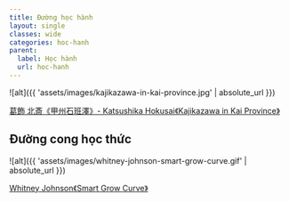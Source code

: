 ```yaml
---
title: Đường học hành
layout: single
classes: wide
categories: hoc-hanh
parent:
  label: Học hành
  url: hoc-hanh
---
```


![alt]({{ 'assets/images/kajikazawa-in-kai-province.jpg' | absolute_url }})
> <cite>
<a target="_blank" href="https://en.wikipedia.org/wiki/Kajikazawa_in_Kai_Province">
葛飾 北斎《甲州石班澤》- Katsushika Hokusai《Kajikazawa in Kai Province》
</a>
</cite>

## Đường cong học thức

![alt]({{ 'assets/images/whitney-johnson-smart-grow-curve.gif' | absolute_url }})
> <cite>
<a target="_blank" href="https://www.leadershipnow.com/leadingblog/2022/02/smart_growth.html">
Whitney Johnson《Smart Grow Curve》
</a>
</cite>